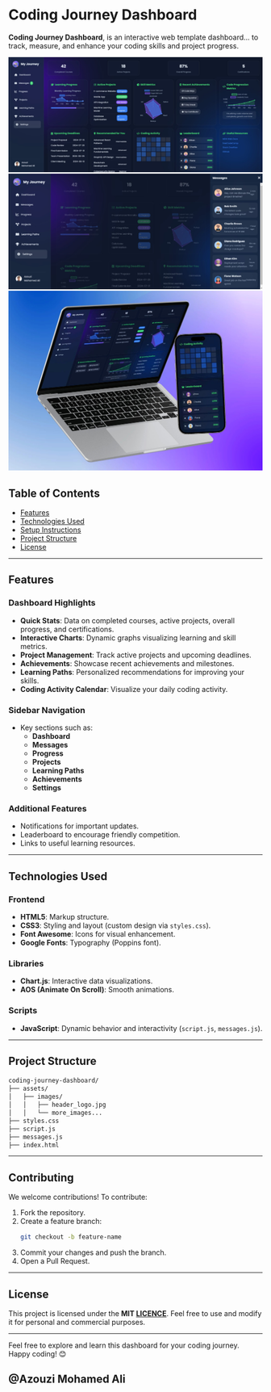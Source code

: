 # Coding Journey Dashboard

**Coding Journey Dashboard**, is an interactive web template dashboard... to track, measure, and enhance your coding skills and project progress.

![Poster](poster1.jpg)
![Poster](poster2.jpg)
![Poster](poster3.jpg)

## Table of Contents
- [Features](#features)
- [Technologies Used](#technologies-used)
- [Setup Instructions](#setup-instructions)
- [Project Structure](#project-structure)
- [License](#license)

---

## Features

### Dashboard Highlights
- **Quick Stats**: Data on completed courses, active projects, overall progress, and certifications.
- **Interactive Charts**: Dynamic graphs visualizing learning and skill metrics.
- **Project Management**: Track active projects and upcoming deadlines.
- **Achievements**: Showcase recent achievements and milestones.
- **Learning Paths**: Personalized recommendations for improving your skills.
- **Coding Activity Calendar**: Visualize your daily coding activity.

### Sidebar Navigation
- Key sections such as:
  - **Dashboard**
  - **Messages**
  - **Progress**
  - **Projects**
  - **Learning Paths**
  - **Achievements**
  - **Settings**

### Additional Features
- Notifications for important updates.
- Leaderboard to encourage friendly competition.
- Links to useful learning resources.

---

## Technologies Used

### Frontend
- **HTML5**: Markup structure.
- **CSS3**: Styling and layout (custom design via `styles.css`).
- **Font Awesome**: Icons for visual enhancement.
- **Google Fonts**: Typography (Poppins font).

### Libraries
- **Chart.js**: Interactive data visualizations.
- **AOS (Animate On Scroll)**: Smooth animations.

### Scripts
- **JavaScript**: Dynamic behavior and interactivity (`script.js`, `messages.js`).

---

## Project Structure

```plaintext
coding-journey-dashboard/
├── assets/
│   ├── images/
│   │   ├── header_logo.jpg
│   │   └── more_images...
├── styles.css
├── script.js
├── messages.js
├── index.html
```

---

## Contributing

We welcome contributions! To contribute:
1. Fork the repository.
2. Create a feature branch:
   ```bash
   git checkout -b feature-name
   ```
3. Commit your changes and push the branch.
4. Open a Pull Request.

---

## License

This project is licensed under the **MIT [LICENCE](LICENSE)**. Feel free to use and modify it for personal and commercial purposes.

---

Feel free to explore and learn this dashboard for your coding journey. Happy coding! 😊

## @Azouzi Mohamed Ali
